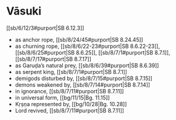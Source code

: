 # Vāsuki

[[sb/6/12/3#purport|SB 6.12.3]]

* as anchor rope, [[sb/8/24/45#purport|SB 8.24.45]]
* as churning rope, [[sb/8/6/22-23#purport|SB 8.6.22-23]], [[sb/8/6/25#purport|SB 8.6.25]], [[sb/8/7/1#purport|SB 8.7.1]], [[sb/8/7/17#purport|SB 8.7.17]]
* as Garuḍa’s natural prey, [[sb/8/6/39#purport|SB 8.6.39]]
* as serpent king, [[sb/8/7/1#purport|SB 8.7.1]]
* demigods disturbed by, [[sb/8/7/15#purport|SB 8.7.15]]
* demons weakened by, [[sb/8/7/14#purport|SB 8.7.14]]
* in ignorance, [[sb/8/7/11#purport|SB 8.7.11]]
* in universal form, [[bg/11/15|Bg. 11.15]]
* Kṛṣṇa represented by, [[bg/10/28|Bg. 10.28]]
* Lord revived, [[sb/8/7/11#purport|SB 8.7.11]]
